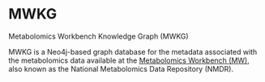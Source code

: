 # MWKG
Metabolomics Workbench Knowledge Graph (MWKG)

MWKG is a Neo4j-based graph database for the metadata associated with the metabolomics data available at the <a href="https://www.metabolomicsworkbench.org/">Metabolomics Workbench (MW)</a>, also known as the National Metabolomics Data Repository (NMDR).
